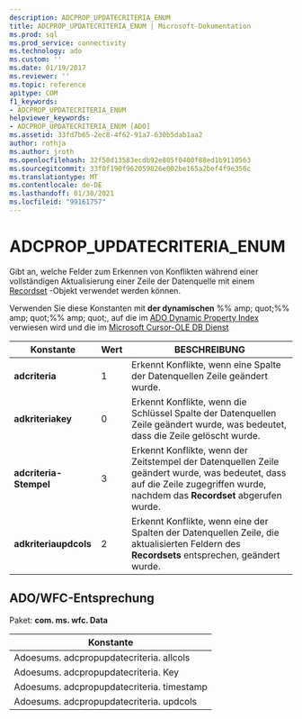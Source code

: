 ```yaml
---
description: ADCPROP_UPDATECRITERIA_ENUM
title: ADCPROP_UPDATECRITERIA_ENUM | Microsoft-Dokumentation
ms.prod: sql
ms.prod_service: connectivity
ms.technology: ado
ms.custom: ''
ms.date: 01/19/2017
ms.reviewer: ''
ms.topic: reference
apitype: COM
f1_keywords:
- ADCPROP_UPDATECRITERIA_ENUM
helpviewer_keywords:
- ADCPROP_UPDATECRITERIA_ENUM [ADO]
ms.assetid: 33fd7b65-2ec8-4f62-91a7-630b5dab1aa2
author: rothja
ms.author: jroth
ms.openlocfilehash: 32f58d13583ecdb92e805f0400f88ed1b9110563
ms.sourcegitcommit: 33f0f190f962059826e002be165a2bef4f9e350c
ms.translationtype: MT
ms.contentlocale: de-DE
ms.lasthandoff: 01/30/2021
ms.locfileid: "99161757"
---
```

# <a name="adcprop_updatecriteria_enum"></a>ADCPROP_UPDATECRITERIA_ENUM
Gibt an, welche Felder zum Erkennen von Konflikten während einer vollständigen Aktualisierung einer Zeile der Datenquelle mit einem [Recordset](./recordset-object-ado.md) -Objekt verwendet werden können.  
  
 Verwenden Sie diese Konstanten mit **der dynamischen** %% amp; quot;%% amp; quot;%% amp; quot;, auf die im [ADO Dynamic Property Index](./ado-dynamic-property-index.md) verwiesen wird und die im [Microsoft Cursor-OLE DB Dienst](../../guide/appendixes/microsoft-cursor-service-for-ole-db-ado-service-component.md)  
  
|Konstante|Wert|BESCHREIBUNG|  
|--------------|-----------|-----------------|  
|**adcriteria**|1|Erkennt Konflikte, wenn eine Spalte der Datenquellen Zeile geändert wurde.|  
|**adkriteriakey**|0|Erkennt Konflikte, wenn die Schlüssel Spalte der Datenquellen Zeile geändert wurde, was bedeutet, dass die Zeile gelöscht wurde.|  
|**adcriteria-Stempel**|3|Erkennt Konflikte, wenn der Zeitstempel der Datenquellen Zeile geändert wurde, was bedeutet, dass auf die Zeile zugegriffen wurde, nachdem das **Recordset** abgerufen wurde.|  
|**adkriteriaupdcols**|2|Erkennt Konflikte, wenn eine der Spalten der Datenquellen Zeile, die aktualisierten Feldern des **Recordsets** entsprechen, geändert wurde.|  
  
## <a name="adowfc-equivalent"></a>ADO/WFC-Entsprechung  
 Paket: **com. ms. wfc. Data**  
  
|Konstante|  
|--------------|  
|Adoesums. adcpropupdatecriteria. allcols|  
|Adoesums. adcpropupdatecriteria. Key|  
|Adoesums. adcpropupdatecriteria. timestamp|  
|Adoesums. adcpropupdatecriteria. updcols|